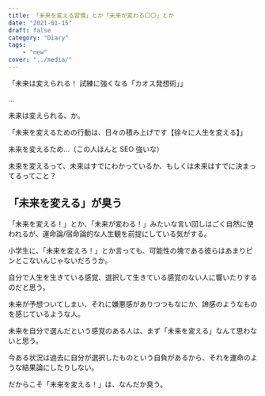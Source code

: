 ```yaml
---
title: 「未来を変える習慣」とか「未来が変わる〇〇」とか
date: "2021-01-15"
draft: false
category: "Diary"
tags:
    - "new"
cover: "../media/"
---
```


「未来は変えられる！ 試練に強くなる「カオス発想術」」

...

未来は変えられる、か。

「未来を変えるための行動は、日々の積み上げです【徐々に人生を変える】」

未来を変えるため...（この人ほんと SEO 強いな）

未来を変えるって、未来はすでにわかっているか、もしくは未来はすでに決まってるってこと？

## 「未来を変える」が臭う

「未来を変える！」とか、「未来が変わる！」みたいな言い回しはごく自然に使われるが、運命論/宿命論的な人生観を前提にしている気がする。

小学生に、「未来を変えろ！」とか言っても、可能性の塊である彼らはあまりピンとこないんじゃないだろうか。

自分で人生を生きている感覚、選択して生きている感覚のない人に響いたりするのだと思う。

未来が予想ついてしまい、それに嫌悪感がありつつもなにか、諦感のようなものを感じているような人。

未来を自分で選んだという感覚のある人は、まず「未来を変える」なんて思わないと思う。

今ある状況は過去に自分が選択したものという自負があるから、それを運命のような結果論にしたりしない。

だからこそ「未来を変える！」は、なんだか臭う。
